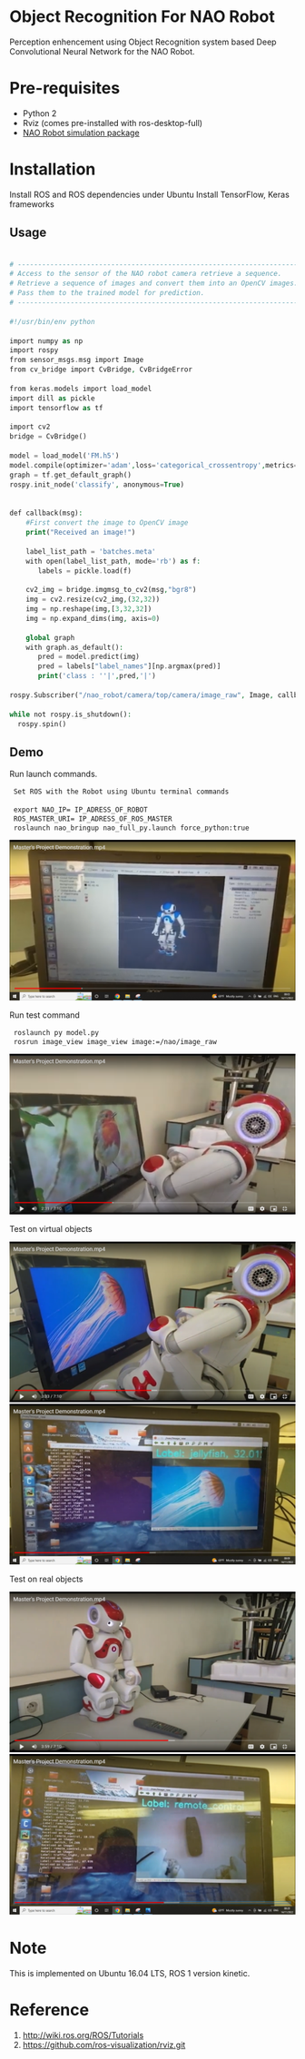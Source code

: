 # Object Recognition For NAO Robot

Perception enhencement using Object Recognition system based Deep Convolutional Neural Network for the NAO Robot.

# Pre-requisites
- Python 2 
- Rviz (comes pre-installed with ros-desktop-full)
- [NAO Robot simulation package](http://wiki.ros.org/nao.git)
# Installation

Install ROS and ROS dependencies under Ubuntu
Install TensorFlow, Keras frameworks

## Usage

```PHP

# -----------------------------------------------------------------------------------
# Access to the sensor of the NAO robot camera retrieve a sequence.
# Retrieve a sequence of images and convert them into an OpenCV images.
# Pass them to the trained model for prediction.
# -----------------------------------------------------------------------------------

#!/usr/bin/env python

import numpy as np
import rospy
from sensor_msgs.msg import Image
from cv_bridge import CvBridge, CvBridgeError

from keras.models import load_model
import dill as pickle
import tensorflow as tf

import cv2
bridge = CvBridge()

model = load_model('FM.h5')
model.compile(optimizer='adam',loss='categorical_crossentropy',metrics=['accuracy'])
graph = tf.get_default_graph()
rospy.init_node('classify', anonymous=True)


def callback(msg):
    #First convert the image to OpenCV image 
    print("Received an image!")

    label_list_path = 'batches.meta'
    with open(label_list_path, mode='rb') as f:
       labels = pickle.load(f)

    cv2_img = bridge.imgmsg_to_cv2(msg,"bgr8")
    img = cv2.resize(cv2_img,(32,32))
    img = np.reshape(img,[3,32,32])
    img = np.expand_dims(img, axis=0) 
    
    global graph
    with graph.as_default():
       pred = model.predict(img)
       pred = labels["label_names"][np.argmax(pred)]
       print('class : ''|',pred,'|')  

rospy.Subscriber("/nao_robot/camera/top/camera/image_raw", Image, callback, queue_size = 1, buff_size = 16777216)

while not rospy.is_shutdown():
  rospy.spin() 

```
## Demo
Run launch commands.

     Set ROS with the Robot using Ubuntu terminal commands

     export NAO_IP= IP_ADRESS_OF_ROBOT
     ROS_MASTER_URI= IP_ADRESS_OF_ROS_MASTER
     roslaunch nao_bringup nao_full_py.launch force_python:true

![1.PNG](images/1.PNG)

Run test command

     roslaunch py model.py
     rosrun image_view image_view image:=/nao/image_raw
![2.PNG](images/2.PNG)

Test on virtual objects

![3.PNG](images/3.PNG)
![4.PNG](images/4.PNG)

Test on real objects

![5.PNG](images/5.PNG)
![6.PNG](images/6.PNG)

# Note
This is implemented on Ubuntu 16.04 LTS, ROS 1 version kinetic.

# Reference
1. http://wiki.ros.org/ROS/Tutorials
2. https://github.com/ros-visualization/rviz.git